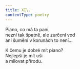 ```yaml
---
title: XI\.
contentType: poetry
---
```


<section>

Piano, co má ta paní,  
nezní tak špatně, ale zurčení vod  
ani šumění v korunách to není…

</section>

<section>

K čemu je dobré mít piano?  
Nejlepší je mít uši  
a milovat přírodu.

</section>
